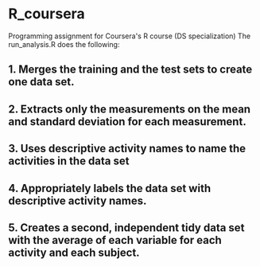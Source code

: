 # R_coursera
Programming assignment for Coursera's R course (DS specialization)
The run_analysis.R does the following:
## 1. Merges the training and the test sets to create one data set.
## 2. Extracts only the measurements on the mean and standard deviation for each measurement.
## 3. Uses descriptive activity names to name the activities in the data set
## 4. Appropriately labels the data set with descriptive activity names.
## 5. Creates a second, independent tidy data set with the average of each variable for each activity and each subject.

